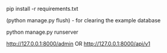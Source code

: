pip install -r requirements.txt

(python manage.py flush) - for clearing the example database

python manage.py runserver

http://127.0.0.1:8000/admin OR http://127.0.0.1:8000/api/v1
